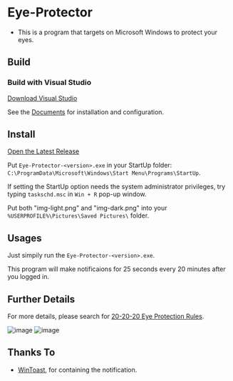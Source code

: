 # Eye-Protector

- This is a program that targets on Microsoft Windows to protect your eyes.
## Build
### Build with Visual Studio
[Download Visual Studio](https://amazingkenneth.github.io/docs/posts/tutorial/2022-02-19-install_CppCompiler.html#microsoft-visual-c)

See the [Documents](https://docs.microsoft.com/zh-cn/cpp/build/get-started-linux-cmake) for installation and configuration.
## Install
[Open the Latest Release](https://github.com/Amazingkenneth/Eye-Protector/releases/latest)

Put `Eye-Protector-<version>.exe` in your StartUp folder: `C:\ProgramData\Microsoft\Windows\Start Menu\Programs\StartUp`.

If setting the StartUp option needs the system administrator privileges, try typing `taskschd.msc` in `Win + R` pop-up window.

Put both "img-light.png" and "img-dark.png" into your `%USERPROFILE%\Pictures\Saved Pictures\` folder.

## Usages
Just simpily run the `Eye-Protector-<version>.exe`.

This program will make notificaions for 25 seconds every 20 minutes after you logged in.

## Further Details
For more details, please search for [20-20-20 Eye Protection Rules](https://bing.com/search?q=20-20-20+Eye+Protection+Rules).
  
![image](https://amazingkenneth.github.io/images/TipsToEaseEyeStrain.jpeg)
![image](https://amazingkenneth.github.io/images/HowToEaseYourEyes.jpeg)

## Thanks To
- [WinToast](https://github.com/mohabouje/WinToast), for containing the notification.
